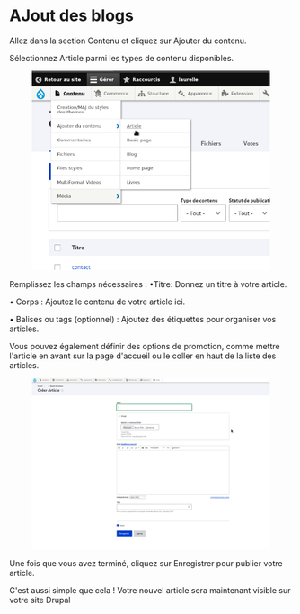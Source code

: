 # AJout des blogs

Allez dans la section Contenu et cliquez sur Ajouter du contenu.

Sélectionnez Article parmi les types de contenu disponibles.
<figure class="figure">
  <img src="../../assets/images/article1.png" class="figure-img img-fluid rounded" alt="...">
  <figcaption class="figure-caption">  </figcaption>
</figure>

Remplissez les champs nécessaires :
•Titre: Donnez un titre à votre article.

•  Corps : Ajoutez le contenu de votre article ici.

•  Balises ou tags (optionnel) : Ajoutez des étiquettes pour organiser vos articles.

Vous pouvez également définir des options de promotion, comme mettre l'article en avant sur la page d'accueil ou le coller en haut de la liste des articles.
<figure class="figure">
  <img src="../../assets/images/article2.png" class="figure-img img-fluid rounded" alt="...">
  <figcaption class="figure-caption">  </figcaption>
</figure>
 
Une fois que vous avez terminé, cliquez sur Enregistrer pour publier votre article.

C'est aussi simple que cela ! Votre nouvel article sera maintenant visible sur votre site Drupal